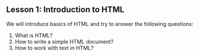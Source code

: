 <h2>Lesson 1: Introduction to HTML</h2>
We will introduce basics of HTML and try to answer the following questions:
<ol>
<li>What is HTML?</li>
<li>How to write a simple HTML document?</li>
<li>How to work with text in HTML?</li>
</ol>
